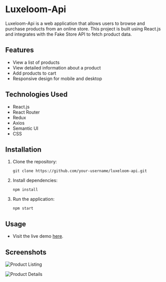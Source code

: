 # Luxeloom-Api

Luxeloom-Api is a web application that allows users to browse and purchase products from an online store. This project is built using React.js and integrates with the Fake Store API to fetch product data.

## Features

- View a list of products
- View detailed information about a product
- Add products to cart
- Responsive design for mobile and desktop

## Technologies Used

- React.js
- React Router
- Redux
- Axios
- Semantic UI
- CSS

## Installation

1. Clone the repository:
   ```
   git clone https://github.com/your-username/luxeloom-api.git
   ```
2. Install dependencies:
   ```
   npm install
   ```
3. Run the application:
   ```
   npm start
   ```

## Usage

- Visit the live demo [here](https://your-live-demo-url.com).

## Screenshots

![Product Listing](./screenshots/product-listing.png)

![Product Details](./screenshots/product-details.png)
